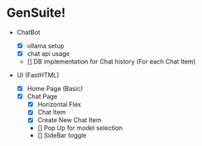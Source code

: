 # GenSuite!


- ChatBot
    - [x] ollama setup
    - [x] chat api usage
    - [] DB implementation for Chat history (For each Chat Item)

- UI (FastHTML)
    - [x] Home Page (Basic)
    - [x] Chat Page
        - [x] Horizontal Flex
        - [x] Chat Item
        - [x] Create New Chat Item
        - [] Pop Up for model selection
        - [] SideBar toggle 
